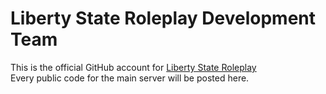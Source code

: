 # Liberty State Roleplay Development Team 

This is the official GitHub account for [Liberty State Roleplay](https://discord.gg/libertystaterp)<br>
Every public code for the main server will be posted here.
